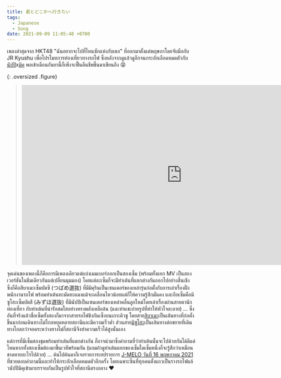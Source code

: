 ```yaml
---
title: 君とどこかへ行きたい
tags:
  - Japanese
  - Song
date: 2021-09-09 11:05:48 +0700
---
```


เพลงล่าสุดจาก HKT48 "ฉันอยากจะไปที่ไหนซักแห่งกับเธอ" ที่ออกมาตั้งแต่พฤษภาโดยจับมือกับ JR Kyushu เพื่อโปรโมทการท่องเที่ยวทางรถไฟ ซึ่งหลังจากดูแล้วดูอีกจนกระอักเลือดหมดตัวกับ[นัปปิ][nappi]x[มิคุ][mikurin] พอเข้าเดือนกันยานี้ก็เพิ่งจะฟื้นคืนชีพขึ้นมาเขียนถึง 😝

{: .oversized .figure}
> <iframe width="853" height="480" src="https://www.youtube.com/embed/D-y9j21ls_k" title="YouTube video player" frameborder="0" allow="accelerometer; autoplay; clipboard-write; encrypted-media; gyroscope; picture-in-picture" allowfullscreen></iframe>

จุดเด่นของเพลงนี้ก็คือการมีเพลงเดียวแต่แบ่งเมมเบอร์ออกเป็นสองเซ็ม (พร้อมทั้งแยก MV เป็นสองเวอร์ชันในธีมเดียวกันแต่เปลี่ยนมุมมอง) โดยแต่ละเซ็มก็จะมีท่าเต้นที่แตกต่างกันออกไปอย่างสิ้นเชิง ซึ่งก็คือสึบาเมะเซ็มบัตซึ (つばめ選抜) ที่มีมิคุรินเป็นเซนเตอร์ของเหล่ารุ่นก่อตั้งกับการเล่าเรื่องฝั่งพนักงานรถไฟ พร้อมท่าเต้นทะมัดทะแมงแม้จะเคลื่อนไหวน้อยแต่ก็ให้ความรู้สึกมั่นคง และอีกเซ็มคือมิซูโฮะเซ็มบัตสึ (みずほ選抜) ที่มีนัปปิเป็นเซนเตอร์ของเหล่าคลื่นลูกใหม่โดยเล่าเรื่องผ่านสายตานักท่องเที่ยว กับท่าเต้นที่น่ารักสดใสอย่างทรงพลังเหลือล้น (และท่าแชะถ่ายรูปที่ทำให้หัวใจละลาย) ... ซึ่งอันที่จริงแล้วชื่อเซ็มทั้งสองก็มาจากสายรถไฟชิงกันเซ็งบนเกาะคิวชู โดยสาย[สิบาเมะ][tsubame]เป็นเส้นทางที่ก่อตั้งขึ้นมาก่อนเดินทางไม่ไกลหยุดหลายสถานีและมีความเร็วต่ำ ส่วนสาย[มิซูโฮะ][mizuho]เป็นเส้นทางต่อขยายที่เดินทางไกลกว่าจอดระหว่างทางไม่กี่สถานีจึงทำความเร็วได้สูงนั่นเอง

แต่การที่มีเซ็มสองชุดพร้อมท่าเต้นที่แตกต่างกัน ก็อาจนำมาซึ่งคำถามที่ว่าท่าเต้นนั้นจะไปด้วยกันได้ดีแค่ไหนหากทั้งสองเซ็มต้องมาขึ้นเวทีพร้อมกัน (แถมถ้าดูท่าเต้นแยกของเซ็มใดเซ็มหนึ่งก็จะรู้สึกว่าเหมือนขาดหายอะไรไปด้วย) ... ค้นไปค้นมาก็เจอรายการเทปรายการ [J-MELO วันที่ 16 พฤษภาคม 2021][j-melo video] ที่ชวยตอบคำถามนี้และทำให้กระอักเลือดหมดตัวอีกครั้ง โดยเฉพาะซีนที่ทุกคนตั้งแถวเป็นรางรถไฟแล้วนัปปิมิคุเข้ามาบรรจบกันเป็นรูปหัวใจที่สถานีตรงกลาง ❤️


[j-melo video]: //www.facebook.com/watch/?v=765175790813972

[mikurin]: //ja.wikipedia.org/wiki/田中美久
[nappi]: //ja.wikipedia.org/wiki/運上弘菜

[tsubame]: //en.wikipedia.org/wiki/Tsubame_(train)
[mizuho]: //en.wikipedia.org/wiki/Mizuho_(train)

